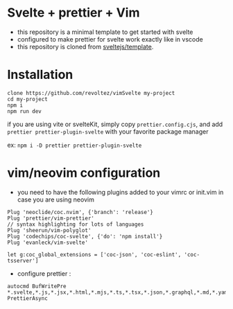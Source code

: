 # Svelte + prettier + Vim

-   this repository is a minimal template to get started with svelte
-   configured to make prettier for svelte work exactly like in vscode
-   this repository is cloned from [sveltejs/template](https://github.com/sveltejs/template).

# Installation

```
clone https://github.com/revoltez/vimSvelte my-project
cd my-project
npm i
npm run dev
```
if you are using vite or svelteKit, simply copy `prettier.config.cjs`, and add ` prettier prettier-plugin-svelte` with your favorite package manager 

ex: `npm i -D prettier prettier-plugin-svelte`

# vim/neovim configuration

-   you need to have the following plugins added to your vimrc or init.vim in case you are using neovim

```
Plug 'neoclide/coc.nvim', {'branch': 'release'}
Plug 'prettier/vim-prettier'
// syntax highlighting for lots of languages
Plug 'sheerun/vim-polyglot'
Plug 'codechips/coc-svelte', {'do': 'npm install'}
Plug 'evanleck/vim-svelte'

let g:coc_global_extensions = ['coc-json', 'coc-eslint', 'coc-tsserver']
```

-   configure prettier :

```
autocmd BufWritePre *.svelte,*.js,*.jsx,*.html,*.mjs,*.ts,*.tsx,*.json,*.graphql,*.md,*.yaml, PrettierAsync

```
